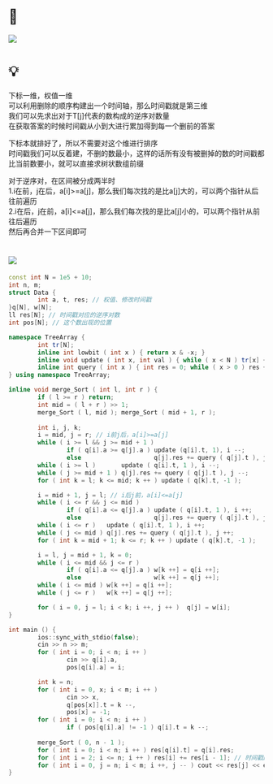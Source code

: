 # 🔗
<a href="https://www.acwing.com/problem/content/2821/"><img src="https://i.loli.net/2021/10/05/SFb4XtJDf6WPsmT.png"></a>

# 💡
下标一维，权值一维  
可以利用删除的顺序构建出一个时间轴，那么时间戳就是第三维  
我们可以先求出对于T[j]代表的数构成的逆序对数量  
在获取答案的时候时间戳从小到大进行累加得到每一个删前的答案  
  
下标本就排好了，所以不需要对这个维进行排序  
时间戳我们可以反着建，不删的数最小，这样的话所有没有被删掉的数的时间戳都比当前数要小，就可以直接求树状数组前缀  
  
对于逆序对，在区间被分成两半时  
1.i在前，j在后，a[i]>=a[j]，那么我们每次找的是比a[j]大的，可以两个指针从后往前遍历  
2.i在后，j在前，a[i]<=a[j]，那么我们每次找的是比a[j]小的，可以两个指针从前往后遍历  
然后再合并一下区间即可  

# <img src="https://img-blog.csdnimg.cn/20210713144601841.png" >
```cpp
const int N = 1e5 + 10;
int n, m;
struct Data {
        int a, t, res; // 权值、修改时间戳
}q[N], w[N];
ll res[N]; // 时间戳对应的逆序对数
int pos[N]; // 这个数出现的位置

namespace TreeArray {
        int tr[N];
        inline int lowbit ( int x ) { return x & -x; }
        inline void update ( int x, int val ) { while ( x < N ) tr[x] += val, x += lowbit(x); }
        inline int query ( int x ) { int res = 0; while ( x > 0 ) res += tr[x], x -= lowbit(x); return res; }
} using namespace TreeArray;

inline void merge_Sort ( int l, int r ) {
        if ( l >= r ) return;
        int mid = ( l + r ) >> 1;
        merge_Sort ( l, mid ); merge_Sort ( mid + 1, r );
        
        int i, j, k;
        i = mid, j = r; // i前j后，a[i]>=a[j] 
        while ( i >= l && j >= mid + 1 )
                if ( q[i].a >= q[j].a ) update (q[i].t, 1), i --;
                else                    q[j].res += query ( q[j].t ), j --;
        while ( i >= l )       update ( q[i].t, 1 ), i --;
        while ( j >= mid + 1 ) q[j].res += query ( q[j].t ), j --;
        for ( int k = l; k <= mid; k ++ ) update ( q[k].t, -1 ); 

        i = mid + 1, j = l; // i后j前，a[i]<=a[j]
        while ( i <= r && j <= mid )
                if ( q[i].a <= q[j].a ) update ( q[i].t, 1 ), i ++;
                else                    q[j].res += query ( q[j].t ), j ++;
        while ( i <= r )   update ( q[i].t, 1 ), i ++;
        while ( j <= mid ) q[j].res += query ( q[j].t ), j ++;
        for ( int k = mid + 1; k <= r; k ++ ) update ( q[k].t, -1 );

        i = l, j = mid + 1, k = 0;
        while ( i <= mid && j <= r )
                if ( q[i].a <= q[j].a ) w[k ++] = q[i ++];
                else                    w[k ++] = q[j ++];
        while ( i <= mid ) w[k ++] = q[i ++];
        while ( j <= r )   w[k ++] = q[j ++];

        for ( i = 0, j = l; i < k; i ++, j ++ )  q[j] = w[i];
}

int main () {
        ios::sync_with_stdio(false);
        cin >> n >> m;
        for ( int i = 0; i < n; i ++ )
                cin >> q[i].a,
                pos[q[i].a] = i;

        int k = n;
        for ( int i = 0, x; i < m; i ++ ) 
                cin >> x,
                q[pos[x]].t = k --,
                pos[x] = -1;
        for ( int i = 0; i < n; i ++ )
                if ( pos[q[i].a] != -1 ) q[i].t = k --;
        
        merge_Sort ( 0, n - 1 );
        for ( int i = 0; i < n; i ++ ) res[q[i].t] = q[i].res;
        for ( int i = 2; i <= n; i ++ ) res[i] += res[i - 1]; // 时间戳的值进行累加
        for ( int i = 0, j = n; i < m; i ++, j -- ) cout << res[j] << endl;
}

```
